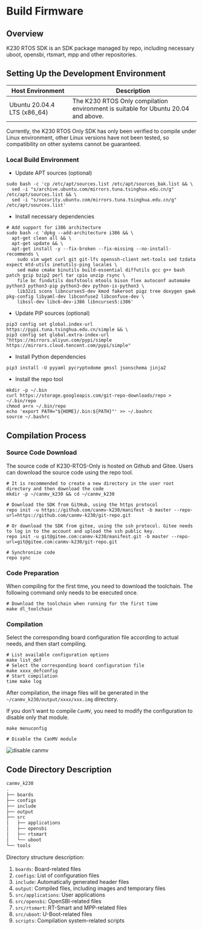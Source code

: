# Build Firmware

## Overview

K230 RTOS SDK is an SDK package managed by repo, including necessary uboot, opensbi, rtsmart, mpp and other repositories.

## Setting Up the Development Environment

| Host Environment           | Description                                |
| -------------------------- | ------------------------------------------ |
| Ubuntu 20.04.4 LTS (x86_64) | The K230 RTOS Only compilation environment is suitable for Ubuntu 20.04 and above. |

Currently, the K230 RTOS Only SDK has only been verified to compile under Linux environment, other Linux versions have not been tested, so compatibility on other systems cannot be guaranteed.

### Local Build Environment

- Update APT sources (optional)

```shell
sudo bash -c 'cp /etc/apt/sources.list /etc/apt/sources_bak.list && \
  sed -i "s/archive.ubuntu.com/mirrors.tuna.tsinghua.edu.cn/g" /etc/apt/sources.list && \
  sed -i "s/security.ubuntu.com/mirrors.tuna.tsinghua.edu.cn/g" /etc/apt/sources.list'
```

- Install necessary dependencies

```shell
# Add support for i386 architecture
sudo bash -c 'dpkg --add-architecture i386 && \
  apt-get clean all && \
  apt-get update && \
  apt-get install -y --fix-broken --fix-missing --no-install-recommends \
    sudo vim wget curl git git-lfs openssh-client net-tools sed tzdata expect mtd-utils inetutils-ping locales \
    sed make cmake binutils build-essential diffutils gcc g++ bash patch gzip bzip2 perl tar cpio unzip rsync \
    file bc findutils dosfstools mtools bison flex autoconf automake python3 python3-pip python3-dev python-is-python3 \
    lib32z1 scons libncurses5-dev kmod fakeroot pigz tree doxygen gawk pkg-config libyaml-dev libconfuse2 libconfuse-dev \
    libssl-dev libc6-dev-i386 libncurses5:i386'
```

- Update PIP sources (optional)

```shell
pip3 config set global.index-url https://pypi.tuna.tsinghua.edu.cn/simple && \
pip3 config set global.extra-index-url "https://mirrors.aliyun.com/pypi/simple https://mirrors.cloud.tencent.com/pypi/simple"
```

- Install Python dependencies

```shell
pip3 install -U pyyaml pycryptodome gmssl jsonschema jinja2
```

- Install the repo tool

```shell
mkdir -p ~/.bin
curl https://storage.googleapis.com/git-repo-downloads/repo > ~/.bin/repo
chmod a+rx ~/.bin/repo
echo 'export PATH="${HOME}/.bin:${PATH}"' >> ~/.bashrc
source ~/.bashrc
```

## Compilation Process

### Source Code Download

The source code of K230-RTOS-Only is hosted on Github and Gitee. Users can download the source code using the repo tool.

```shell
# It is recommended to create a new directory in the user root directory and then download the code
mkdir -p ~/canmv_k230 && cd ~/canmv_k230

# Download the SDK from GitHub, using the https protocol
repo init -u https://github.com/canmv-k230/manifest -b master --repo-url=https://github.com/canmv-k230/git-repo.git

# Or download the SDK from gitee, using the ssh protocol. Gitee needs to log in to the account and upload the ssh public key.
repo init -u git@gitee.com:canmv-k230/manifest.git -b master --repo-url=git@gitee.com:canmv-k230/git-repo.git

# Synchronize code
repo sync
```

### Code Preparation

When compiling for the first time, you need to download the toolchain. The following command only needs to be executed once.

```shell
# Download the toolchain when running for the first time
make dl_toolchain
```

### Compilation

Select the corresponding board configuration file according to actual needs, and then start compiling.

```shell
# List available configuration options
make list_def 
# Select the corresponding board configuration file
make xxxx_defconfig 
# Start compilation
time make log
```

After compilation, the image files will be generated in the `~/canmv_k230/output/xxxx/xxx.img` directory.

If you don't want to compile `CanMV`, you need to modify the configuration to disable only that module.

```shell
make menuconfig

# Disable the CanMV module
```

![disable canmv](https://developer.canaan-creative.com/api/post/attachment?id=440)

## Code Directory Description

```sh
canmv_k230
.
├── boards
├── configs
├── include
├── output
├── src
│   ├── applications
│   ├── opensbi
│   ├── rtsmart
│   └── uboot
└── tools
```

Directory structure description:

1. `boards`: Board-related files
1. `configs`: List of configuration files
1. `include`: Automatically generated header files
1. `output`: Compiled files, including images and temporary files
1. `src/applications`: User applications
1. `src/opensbi`: OpenSBI-related files
1. `src/rtsmart`: RT-Smart and MPP-related files
1. `src/uboot`: U-Boot-related files
1. `scripts`: Compilation system-related scripts
